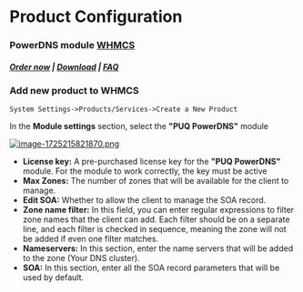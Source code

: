 # Product Configuration

### PowerDNS module **[WHMCS](https://puqcloud.com/link.php?id=77)** 

#####  [Order now](https://puqcloud.com/index.php?rp=/store/whmcs-module-powerdns) | [Download](https://download.puqcloud.com/WHMCS/servers/PUQ_WHMCS-PowerDNS/) | [FAQ](https://faq.puqcloud.com/)

### Add new product to WHMCS

```
System Settings->Products/Services->Create a New Product
```

In the **Module settings** section, select the **"PUQ PowerDNS"** module

[![image-1725215821870.png](https://doc.puq.info/uploads/images/gallery/2024-09/scaled-1680-/image-1725215821870.png)](https://doc.puq.info/uploads/images/gallery/2024-09/image-1725215821870.png)

- **License key:** A pre-purchased license key for the **"PUQ PowerDNS"** module. For the module to work correctly, the key must be active
- **Max Zones:** The number of zones that will be available for the client to manage.
- **Edit SOA:** Whether to allow the client to manage the SOA record.
- **Zone name filter:** In this field, you can enter regular expressions to filter zone names that the client can add. Each filter should be on a separate line, and each filter is checked in sequence, meaning the zone will not be added if even one filter matches.
- **Nameservers:** In this section, enter the name servers that will be added to the zone (Your DNS cluster).
- **SOA:** In this section, enter all the SOA record parameters that will be used by default.
